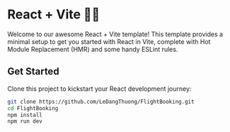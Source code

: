 # React + Vite 🎨✨

Welcome to our awesome React + Vite template! This template provides a minimal setup to get you started with React in Vite, complete with Hot Module Replacement (HMR) and some handy ESLint rules.

## Get Started

Clone this project to kickstart your React development journey:

```bash
git clone https://github.com/LeDangThuong/FlightBooking.git
cd FlightBooking
npm install
npm run dev
